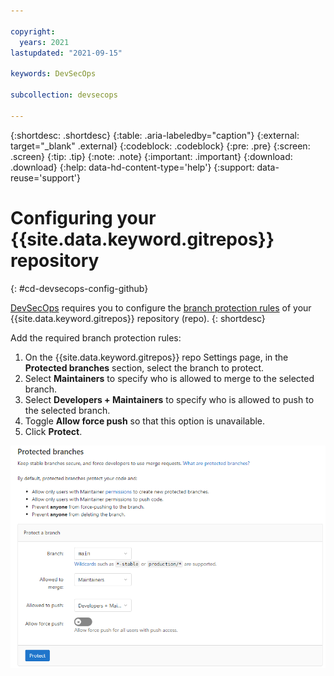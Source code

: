 ```yaml
---

copyright:
  years: 2021
lastupdated: "2021-09-15"

keywords: DevSecOps

subcollection: devsecops

---
```


{:shortdesc: .shortdesc}
{:table: .aria-labeledby="caption"}
{:external: target="_blank" .external}
{:codeblock: .codeblock}
{:pre: .pre}
{:screen: .screen}
{:tip: .tip}
{:note: .note}
{:important: .important}
{:download: .download}
{:help: data-hd-content-type='help'}
{:support: data-reuse='support'}

# Configuring your {{site.data.keyword.gitrepos}} repository
{: #cd-devsecops-config-github}

[DevSecOps](/docs/devsecops?topic=devsecops-cd-devsecops-arch) requires you to configure the [branch protection rules](https://us-south.git.cloud.ibm.com/help/user/project/protected_branches) of your {{site.data.keyword.gitrepos}} repository (repo).
{: shortdesc}

Add the required branch protection rules:

1. On the {{site.data.keyword.gitrepos}} repo Settings page, in the **Protected branches** section, select the branch to protect.
1. Select **Maintainers** to specify who is allowed to merge to the selected branch.
1. Select **Developers + Maintainers** to specify who is allowed to push to the selected branch.
1. Toggle **Allow force push** so that this option is unavailable.
1. Click **Protect**.

 ![Branch protection rules](images/grit-branch-protection-rules-screenshot.png)
